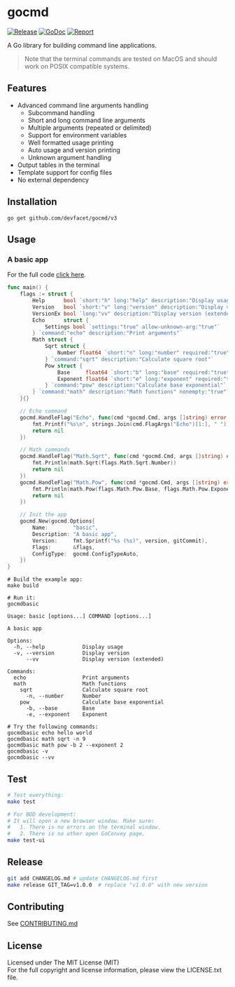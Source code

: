 # gocmd

[![Release][release-image]][release-url] [![GoDoc][doc-image]][doc-url] [![Report][report-image]][report-url]

A Go library for building command line applications.

> Note that the terminal commands are tested on MacOS and should work on POSIX compatible systems.

## Features

- Advanced command line arguments handling
	- Subcommand handling
	- Short and long command line arguments
	- Multiple arguments (repeated or delimited)
	- Support for environment variables
	- Well formatted usage printing
	- Auto usage and version printing
	- Unknown argument handling
- Output tables in the terminal
- Template support for config files
- No external dependency

## Installation

```shell
go get github.com/devfacet/gocmd/v3
```

## Usage

### A basic app

For the full code [click here](examples/basic/main.go).

```go
func main() {
	flags := struct {
		Help      bool `short:"h" long:"help" description:"Display usage" global:"true"`
		Version   bool `short:"v" long:"version" description:"Display version"`
		VersionEx bool `long:"vv" description:"Display version (extended)"`
		Echo      struct {
			Settings bool `settings:"true" allow-unknown-arg:"true"`
		} `command:"echo" description:"Print arguments"`
		Math struct {
			Sqrt struct {
				Number float64 `short:"n" long:"number" required:"true" description:"Number"`
			} `command:"sqrt" description:"Calculate square root"`
			Pow struct {
				Base     float64 `short:"b" long:"base" required:"true" description:"Base"`
				Exponent float64 `short:"e" long:"exponent" required:"true" description:"Exponent"`
			} `command:"pow" description:"Calculate base exponential"`
		} `command:"math" description:"Math functions" nonempty:"true"`
	}{}

	// Echo command
	gocmd.HandleFlag("Echo", func(cmd *gocmd.Cmd, args []string) error {
		fmt.Printf("%s\n", strings.Join(cmd.FlagArgs("Echo")[1:], " "))
		return nil
	})

	// Math commands
	gocmd.HandleFlag("Math.Sqrt", func(cmd *gocmd.Cmd, args []string) error {
		fmt.Println(math.Sqrt(flags.Math.Sqrt.Number))
		return nil
	})
	gocmd.HandleFlag("Math.Pow", func(cmd *gocmd.Cmd, args []string) error {
		fmt.Println(math.Pow(flags.Math.Pow.Base, flags.Math.Pow.Exponent))
		return nil
	})

	// Init the app
	gocmd.New(gocmd.Options{
		Name:        "basic",
		Description: "A basic app",
		Version:     fmt.Sprintf("%s (%s)", version, gitCommit),
		Flags:       &flags,
		ConfigType:  gocmd.ConfigTypeAuto,
	})
}
```
```shell
# Build the example app:
make build

# Run it:
gocmdbasic
```
```shell
Usage: basic [options...] COMMAND [options...]

A basic app

Options:
  -h, --help         	Display usage
  -v, --version      	Display version
      --vv           	Display version (extended)

Commands:
  echo               	Print arguments
  math               	Math functions
    sqrt             	Calculate square root
      -n, --number   	Number
    pow              	Calculate base exponential
      -b, --base     	Base
      -e, --exponent 	Exponent
```
```shell
# Try the following commands:
gocmdbasic echo hello world
gocmdbasic math sqrt -n 9
gocmdbasic math pow -b 2 --exponent 2
gocmdbasic -v
gocmdbasic --vv
```

## Test

```sh
# Test everything:
make test

# For BDD development:
# It will open a new browser window. Make sure:
#   1. There is no errors on the terminal window.
#   2. There is no other open GoConvey page.
make test-ui
```

## Release

```sh
git add CHANGELOG.md # update CHANGELOG.md first
make release GIT_TAG=v1.0.0  # replace "v1.0.0" with new version
```

## Contributing

See [CONTRIBUTING.md](CONTRIBUTING.md)

## License

Licensed under The MIT License (MIT)  
For the full copyright and license information, please view the LICENSE.txt file.


[doc-url]: https://pkg.go.dev/github.com/devfacet/gocmd/v3
[doc-image]: https://godoc.org/github.com/devfacet/gocmd?status.svg

[release-url]: https://github.com/devfacet/gocmd/releases/latest
[release-image]: https://img.shields.io/github/release/devfacet/gocmd.svg?style=flat-square

[report-url]: https://goreportcard.com/report/github.com/devfacet/gocmd
[report-image]: https://goreportcard.com/badge/github.com/devfacet/gocmd?style=flat-square

